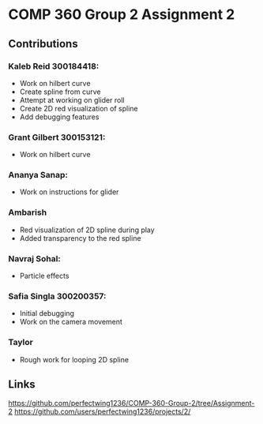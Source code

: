 # COMP 360 Group 2 Assignment 2
## Contributions

### Kaleb Reid 300184418:
* Work on hilbert curve
* Create spline from curve
* Attempt at working on glider roll
* Create 2D red visualization of spline
* Add debugging features

### Grant Gilbert 300153121:
* Work on hilbert curve

### Ananya Sanap:
* Work on instructions for glider

### Ambarish
* Red visualization of 2D spline during play
* Added transparency to the red spline

### Navraj Sohal:
* Particle effects

### Safia Singla 300200357:
* Initial debugging
* Work on the camera movement

### Taylor
* Rough work for looping 2D spline

## Links
https://github.com/perfectwing1236/COMP-360-Group-2/tree/Assignment-2
https://github.com/users/perfectwing1236/projects/2/
